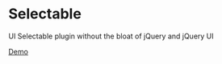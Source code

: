 # Selectable
UI Selectable plugin without the bloat of jQuery and jQuery UI

[Demo](http://codepen.io/Mobius1/full/qRxaqQ/)

